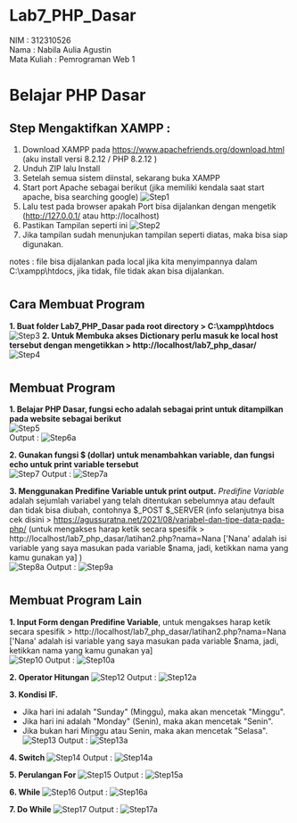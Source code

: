 # Lab7_PHP_Dasar

NIM : 312310526 <br>
Nama : Nabila Aulia Agustin <br>
Mata Kuliah : Pemrograman Web 1

# Belajar PHP Dasar

## **Step Mengaktifkan XAMPP :**
1. Download XAMPP pada https://www.apachefriends.org/download.html (aku install versi 8.2.12 / PHP 8.2.12	)
2. Unduh ZIP lalu Install
3. Setelah semua sistem diinstal, sekarang buka XAMPP
4. Start port Apache sebagai berikut (jika memiliki kendala saat start apache, bisa searching google)
![Step1](https://github.com/user-attachments/assets/c414082c-e1b9-4496-aa78-008648b941bc)
5. Lalu test pada browser apakah Port bisa dijalankan dengan mengetik (http://127.0.0.1/ atau http://localhost)
6. Pastikan Tampilan seperti ini
![Step2](https://github.com/user-attachments/assets/c32aa863-a37f-47d4-a6f9-e01e533383c4)
7. Jika tampilan sudah menunjukan tampilan seperti diatas, maka bisa siap digunakan.

notes : file bisa dijalankan pada local jika kita menyimpannya dalam C:\xampp\htdocs, jika tidak, file tidak akan bisa dijalankan.

# 

## **Cara Membuat Program**
**1. Buat folder Lab7_PHP_Dasar pada root directory > C:\xampp\htdocs** <br>
![Step3](https://github.com/user-attachments/assets/731993f0-1cb3-40fa-8702-18e29cd66cdb)
**2. Untuk Membuka akses Dictionary perlu masuk ke local host tersebut dengan mengetikkan > http://localhost/lab7_php_dasar/** <br>
![Step4](https://github.com/user-attachments/assets/31d7a809-bb3c-4efd-a2f4-d84e886197dd)

# 

## **Membuat Program**
**1. Belajar PHP Dasar, fungsi echo adalah sebagai print untuk ditampilkan pada website sebagai berikut <br>**
![Step5](https://github.com/user-attachments/assets/3ece625f-cb15-43c3-9cf2-9bfbbb69c256) <br>
Output : 
![Step6a](https://github.com/user-attachments/assets/ae703500-d8a0-4935-8e15-dd10d195e387)

**2. Gunakan fungsi $ (dollar) untuk menambahkan variable, dan fungsi echo untuk print variable tersebut <br>**
![Step7](https://github.com/user-attachments/assets/34e6ec27-67fd-459c-959c-199fe71327b9)
Output : 
![Step7a](https://github.com/user-attachments/assets/4d995bbc-02a0-4ec3-bef6-3f918df14172)

**3. Menggunakan Predifine Variable untuk print output.** _Predifine Variable_ adalah sejumlah variabel yang telah ditentukan sebelumnya atau default dan tidak bisa diubah, contohnya $_POST $_SERVER (info selanjutnya bisa cek disini > https://agussuratna.net/2021/08/variabel-dan-tipe-data-pada-php/ (untuk mengakses harap ketik secara spesifik > http://localhost/lab7_php_dasar/latihan2.php?nama=Nana ['Nana' adalah isi variable yang saya masukan pada variable $nama, jadi, ketikkan nama yang kamu gunakan ya] )<br>
![Step8a](https://github.com/user-attachments/assets/89e78a2c-496e-4a31-9ca1-31520b5c9d9f)
Output : 
![Step9a](https://github.com/user-attachments/assets/79400145-e2ee-4f3d-993c-e748192c63e2)

# 

## **Membuat Program Lain**
**1. Input Form dengan Predifine Variable**, untuk mengakses harap ketik secara spesifik > http://localhost/lab7_php_dasar/latihan2.php?nama=Nana ['Nana' adalah isi variable yang saya masukan pada variable $nama, jadi, ketikkan nama yang kamu gunakan ya] <br>
![Step10](https://github.com/user-attachments/assets/6b73d269-1ab1-4926-ba39-e6c639da1d6f)
Output : 
![Step10a](https://github.com/user-attachments/assets/bd2bd556-d30e-4dc5-b833-8c0fd3eff52d)

**2. Operator Hitungan**
![Step12](https://github.com/user-attachments/assets/10e21900-5c19-42ba-8a2a-0f9337e369ba)
Output : 
![Step12a](https://github.com/user-attachments/assets/f3b07999-203f-4dca-8a3c-95df4d1109e9)

**3. Kondisi IF.** <br> 
- Jika hari ini adalah "Sunday" (Minggu), maka akan mencetak "Minggu". <br>
- Jika hari ini adalah "Monday" (Senin), maka akan mencetak "Senin". <br>
- Jika bukan hari Minggu atau Senin, maka akan mencetak "Selasa". <br>
![Step13](https://github.com/user-attachments/assets/19da5d85-d995-4df5-b631-2067b6abb538)
Output : 
![Step13a](https://github.com/user-attachments/assets/57c2aca8-09d7-47a7-bc7f-fa9adf7ae804)

**4. Switch**
![Step14](https://github.com/user-attachments/assets/24e84814-f9c0-4e4e-b8e7-d169d4387d26)
Output : 
![Step14a](https://github.com/user-attachments/assets/b763b98e-2500-4f3f-b436-6b62f3b6dd64)

**5. Perulangan For**
![Step15](https://github.com/user-attachments/assets/110cdecf-107a-4f12-adcf-3a2e75dfc0bb)
Output : 
![Step15a](https://github.com/user-attachments/assets/af0ddd00-2697-4e8e-a185-793aea36eed7)

**6. While**
![Step16](https://github.com/user-attachments/assets/4dec7886-55a7-49fa-85fb-8cb32b40a662)
Output  : 
![Step16a](https://github.com/user-attachments/assets/92617897-6401-4e28-9e0c-849ddd4435ec)

**7. Do While**
![Step17](https://github.com/user-attachments/assets/58ae631e-bb3e-4298-99d0-6a9707b296c0)
Output : 
![Step17a](https://github.com/user-attachments/assets/c32eb069-4970-4624-b43f-f94bed55919c)
 
